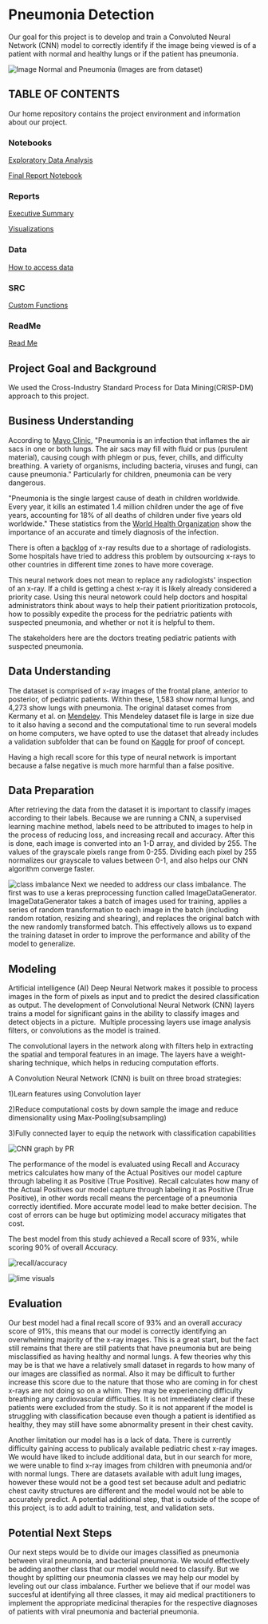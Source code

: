 # Pneumonia Detection

Our goal for this project is to develop and train a Convoluted Neural Network (CNN) model to correctly identify if
the image being viewed is of a patient with normal and healthy lungs or if the patient has pneumonia.

![Image Normal and Pneumonia](https://github.com/samjdedes/pneumonia_detection/blob/master/reports/visualizations/Screen%20Shot%202020-11-12%20at%204.52.59%20PM.png)
                               (Images are from dataset)


## TABLE OF CONTENTS

Our home repository contains the project environment and information about our project.

### Notebooks

[Exploratory Data Analysis](notebooks/exploratory) 

[Final Report Notebook](notebooks/report)

### Reports
[Executive Summary](reports/presentation)

[Visualizations](reports/visualizations)

### Data

[How to access data](data)


### SRC

[Custom Functions](src)

### ReadMe

[Read Me](README.md)

## Project Goal and Background

We used the Cross-Industry Standard Process for Data Mining(CRISP-DM) approach to this project. 

## Business Understanding 

According to [Mayo Clinic](https://www.mayoclinic.org/diseases-conditions/pneumonia/symptoms-causes/syc-20354204), "Pneumonia is an infection that inflames the air sacs in one or both lungs. The air sacs may fill with fluid or pus (purulent material), causing cough with phlegm or pus, fever, chills, and difficulty breathing. A variety of organisms, including bacteria, viruses and fungi, can cause pneumonia." Particularly for children, pneumonia can be very dangerous. 

"Pneumonia is the single largest cause of death in children worldwide. Every year, it kills an estimated 1.4 million children under the age of five years, accounting for 18% of all deaths of children under five years old worldwide." These statistics from the [World Health Organization](https://www.who.int/maternal_child_adolescent/news_events/news/2011/pneumonia/en/) show the importance of an accurate and timely diagnosis of the infection. 

There is often a [backlog](https://schwanerinjury.com/delayed-mri-ct-scan-or-x-ray-can-death-injury/) of x-ray results due to a shortage of radiologists. Some hospitals have tried to address this problem by outsourcing x-rays to other countries in different time zones to have more coverage. 

This neural network does not mean to replace any radiologists' inspection of an x-ray. If a child is getting a chest x-ray it is likely already considered a priority case. Using this neural netowork could help doctors and hospital administrators think about ways to help their patient prioritization protocols, how to possibly expedite the process for the pedriatric patients with suspected pneumonia, and whether or not it is helpful to them. 

The stakeholders here are the doctors treating pediatric patients with suspected pneumonia. 

## Data Understanding

The dataset is comprised of x-ray images of the frontal plane, anterior to posterior, of pediatric patients. Within these, 1,583 show normal lungs, and 4,273 show lungs with pneumonia. The original dataset comes from Kermany et al. on [Mendeley](https://data.mendeley.com/datasets/rscbjbr9sj/2). This Mendeley dataset file is large in size due to it also having a second   and the computational time to run several models on home computers, we have opted to use the dataset that already includes a validation subfolder that can be found on [Kaggle](https://www.kaggle.com/paultimothymooney/chest-xray-pneumonia) for proof of concept. 

Having a high recall score for this type of neural network is important because a false negative is much more harmful than a false positive. 

## Data Preparation
After retrieving the data from the dataset it is important to classify images according to their labels. Because we are running a CNN, a supervised learning machine method, labels need to be attributed to images to help in the process of reducing loss, and increasing recall and accuracy. After this is done, each image is converted into an 1-D array, and divided by 255. The values of the grayscale pixels range from 0-255. Dividing each pixel by 255 normalizes our grayscale to values between 0-1, and also helps our CNN algorithm converge faster.

![class imbalance](https://github.com/samjdedes/pneumonia_detection/blob/PR_branch/visualization/image_classification.png)
Next we needed to address our class imbalance. The first was to use a keras preprocessing function called ImageDataGenerator. ImageDataGenerator takes a batch of images used for training, applies a series of random transformation to each image in the batch (including random rotation, resizing and shearing), and replaces the original batch with the new randomly transformed batch. This effectively allows us to expand the training dataset in order to improve the performance and ability of the model to generalize.



## Modeling

Artificial intelligence (AI) Deep Neural Network makes it possible to process images in the form of pixels as input and to predict the desired classification as output. The development of Convolutional Neural Network (CNN) layers trains a model for significant gains in the ability to classify images and detect objects in a picture.  Multiple processing layers use image analysis filters, or convolutions as the model is trained.

The convolutional layers in the network along with filters help in extracting the spatial and temporal features in an image. The layers have a weight-sharing technique, which helps in reducing computation efforts. 

A Convolution Neural Network (CNN) is built on three broad strategies: 

  1)Learn features using Convolution layer 
  
  2)Reduce computational costs by down sample the image and reduce dimensionality using Max-Pooling(subsampling)
  
  3)Fully connected layer to equip the network with classification capabilities
  
  
![CNN graph by PR](https://github.com/samjdedes/pneumonia_detection/blob/PR_branch/visualization/cnn.jpg)

The performance of the model is evaluated using Recall and Accuracy metrics calculates how many of the Actual Positives our model capture through labeling it as Positive (True Positive). Recall calculates how many of the Actual Positives our model capture through labeling it as Positive (True Positive), in other words recall means the percentage of a pneumonia correctly identified. More accurate model lead to make better decision. The cost of errors can be huge but optimizing model accuracy mitigates that cost. 

The best model from this study achieved a Recall score of 93%, while scoring 90% of overall Accuracy.

![recall/accuracy](https://github.com/samjdedes/pneumonia_detection/blob/master/visualization/Model1_Epoch12_Batch32%20%20model_accuracy_recall.png)


![lime visuals](https://github.com/samjdedes/pneumonia_detection/blob/master/visualization/Sample_True_Predictions_5.png)


## Evaluation

Our best model had a final recall score of 93% and an overall accuracy score of 91%, this means that our model is correctly identifying an overwhelming majority of the x-ray images. This is a great start, but the fact still remains that there are still patients that have pneumonia but are being misclassified as having healthy and normal lungs. A few theories why this may be is that we have a relatively small dataset in regards to how many of our images are classified as normal. Also it may be difficult to further increase this score due to the nature that those who are coming in for chest x-rays are not doing so on a whim. They may be experiencing difficulty breathing any cardiovascular difficulties. It is not immediately clear if these patients were excluded from the study. So it is not apparent if the model is struggling with classification because even though a patient is identified as healthy, they may still have some abnormality present in their chest cavity.  

Another limitation our model has is a lack of data. There is currently difficulty gaining access to publicaly available pediatric chest x-ray images. We would have liked to include additional data, but in our search for more, we were unable to find x-ray images from children with pneumonia and/or with normal lungs. There are datasets available with adult lung images, however these would not be a good test set because adult and pediatric chest cavity structures are different and the model would not be able to accurately predict. A potential additional step, that is outside of the scope of this project, is to add adult to training, test, and validation sets. 




## Potential Next Steps

Our next steps would be to divide our images classified as pneumonia between viral pneumonia, and bacterial pneumonia. We would effectively be adding another class that our model would need to classify. But we thought by splitting our pneumonia classes we may help our model by leveling out our class imbalance. Further we believe that if our model was succesful at identifying all three classes, it may aid medical practitioners to implement the appropriate medicinal therapies for the respective diagnoses of patients with viral pneumonia and bacterial pneumonia.
